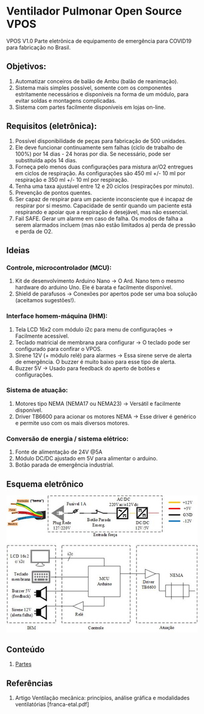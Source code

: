 # Ventilador Pulmonar Open Source VPOS
VPOS V1.0
Parte eletrônica de equipamento de emergência para COVID19 para fabricação no Brasil.

## Objetivos:

1. Automatizar conceiros de balão de Ambu (balão de reanimação).
1. Sistema mais simples possível, somente com os componentes estritamente necessários e disponíveis na forma de um módulo, para evitar soldas e montagens complicadas.
1. Sistema com partes facilmente disponíveis em lojas on-line.

## Requisitos (eletrônica):

1. Possível disponibilidade de peças para fabricação de 500 unidades.
1. Ele deve funcionar continuamente sem falhas (ciclo de trabalho de 100%) por 14 dias - 24 horas por dia. Se necessário, pode ser substituída após 14 dias.
1. Forneça pelo menos duas configurações para mistura ar/O2 entregues em ciclos de respiração. As configurações são 450 ml +/- 10 ml por respiração e 350 ml +/- 10 ml por respiração.
1. Tenha uma taxa ajustável entre 12 e 20 ciclos (respirações por minuto).
1. Prevenção de pontos quentes.
1. Ser capaz de respirar para um paciente inconsciente que é incapaz de respirar por si mesmo. Capacidade de sentir quando um paciente está respirando e apoiar que a respiração é desejável, mas não essencial.
1. Fail SAFE. Gerar um alarme em caso de falha. Os modos de falha a serem alarmados incluem (mas não estão limitados a) perda de pressão e perda de O2.

## Ideias
### Controle, microcontrolador (MCU):
1. Kit de desenvolvimento Arduino Nano → O Ard. Nano tem o mesmo hardware do arduino Uno. Ele é barata e facilmente disponível.
1. Shield de parafusos → Conexões por apertos pode ser uma boa solução (aceitamos sugestões!).
### Interface homem-máquina (IHM):
1. Tela LCD 16x2 com módulo i2c para menu de configurações → Facilmente acessível.
1. Teclado matricial de membrana para configurar → O teclado pode ser configurado para confirar o VPOS.
1. Sirene 12V (+ módulo relé) para alarmes → Essa sirene serve de alerta de emergência. O buzzer é muito baixo para esse tipo de alerta.
1. Buzzer 5V → Usado para feedback do aperto de botões e configurações.
### Sistema de atuação:
1. Motores tipo NEMA (NEMA17 ou NEMA23) → Versátil e facilmente disponível.
1. Driver TB6600 para acionar os motores NEMA → Esse driver é genérico e permite uso com os mais diversos motores.
### Conversão de energia / sistema elétrico:
1. Fonte de alimentação de 24V @5A
1. Módulo DC/DC ajustado em 5V para alimentar o arduino.
1. Botão parada de emergência industrial.

## Esquema eletrônico
![Driver](/pics/Drawing_geral.jpg)


## Conteúdo

1. [Partes]

[Partes]: docs/HW-Parts.md

## Referências
1. Artigo Ventilação mecânica: princípios, análise gráfica e modalidades ventilatórias [franca-etal.pdf]

[Partes]: docs/franca-etal.pdf

